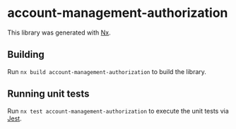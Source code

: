 # account-management-authorization

This library was generated with [Nx](https://nx.dev).

## Building

Run `nx build account-management-authorization` to build the library.

## Running unit tests

Run `nx test account-management-authorization` to execute the unit tests via [Jest](https://jestjs.io).
